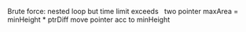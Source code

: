 Brute force:
nested loop but time limit exceeds
​
​
two pointer
maxArea = minHeight * ptrDiff
move pointer acc to minHeight
​